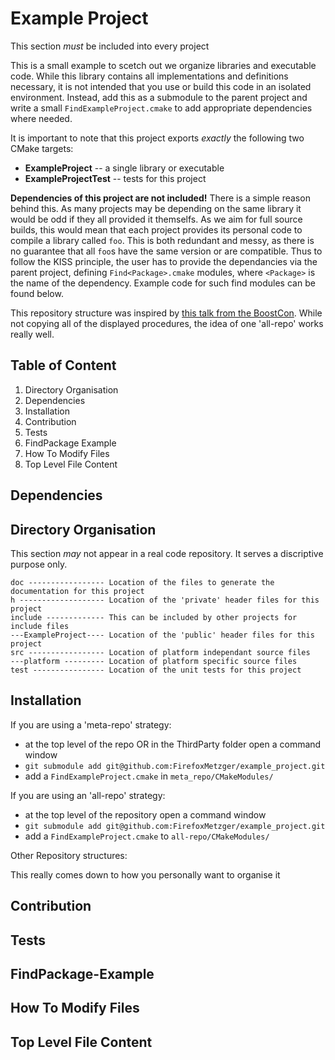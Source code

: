 # Example Project
This section *must* be included into every project

This is a small example to scetch out we organize libraries and executable code. While this library contains all implementations and definitions necessary, it is not intended that you use or build this code in an isolated environment. Instead, add this as a submodule to the parent project and write a small `FindExampleProject.cmake` to add appropriate dependencies where needed.

It is important to note that this project exports _exactly_ the following two CMake targets:

* **ExampleProject** -- a single library or executable
* **ExampleProjectTest** -- tests for this project

**Dependencies of this project are not included!** There is a simple reason behind this. As many projects may be depending on the same library it would be odd if they all provided it themselfs. As we aim for full source builds, this would mean that each project provides its personal code to compile a library called `foo`. This is both redundant and messy, as there is no guarantee that all `foo`s have the same version or are compatible. Thus to follow the KISS principle, the user has to provide the dependancies via the parent project, defining `Find<Package>.cmake` modules, where `<Package>` is the name of the dependency. Example code for such find modules can be found below.

This repository structure was inspired by [this talk from the BoostCon](https://www.youtube.com/watch?v=3eH4hMKl7XE). While not copying all of the displayed procedures, the idea of one 'all-repo' works really well.

## Table of Content

1. Directory Organisation
2. Dependencies
3. Installation
4. Contribution
5. Tests
6. FindPackage Example
7. How To Modify Files
8. Top Level File Content

## Dependencies

## Directory Organisation
This section *may* not appear in a real code repository. It serves a discriptive purpose only.

    doc ----------------- Location of the files to generate the documentation for this project
    h ------------------- Location of the 'private' header files for this project
    include ------------- This can be included by other projects for include files
    ---ExampleProject---- Location of the 'public' header files for this project
    src ----------------- Location of platform independant source files
    ---platform --------- Location of platform specific source files
    test ---------------- Location of the unit tests for this project

## Installation
If you are using a 'meta-repo' strategy:

* at the top level of the repo OR in the ThirdParty folder open a command window
* `git submodule add git@github.com:FirefoxMetzger/example_project.git`
* add a `FindExampleProject.cmake` in `meta_repo/CMakeModules/`

If you are using an 'all-repo' strategy:

* at the top level of the repository open a command window
* `git submodule add git@github.com:FirefoxMetzger/example_project.git`
* add a `FindExampleProject.cmake` to `all-repo/CMakeModules/`

Other Repository structures:

This really comes down to how you personally want to organise it

## Contribution
## Tests
## FindPackage-Example
## How To Modify Files
## Top Level File Content
